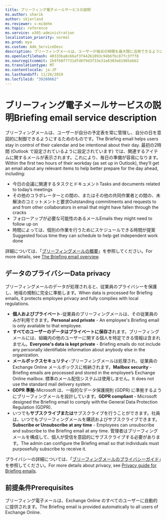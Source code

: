 ```yaml
---
title: ブリーフィング電子メールサービスの説明
ms.author: sharik
author: skjerland
ms.reviewer: v-midehm
ms.topic: reference
ms.service: o365-administration
localization_priority: normal
ms.prod: mya
ms.custom: Adm_ServiceDesc
description: ブリーフィングメールは、ユーザーが毎日の時間を最大限に活用できるようにします。 さまざまな要素にまたがる機会を特定し、タイムリーな事前通知を提供します。
ms.openlocfilehash: 40333ba8c66af3f44261093c94b6fbc87fc3fff8
ms.sourcegitcommit: 2b9f68f7731dfd6f9d3f33e31e6303e81985ebb2
ms.translationtype: MT
ms.contentlocale: ja-JP
ms.lasthandoff: 11/26/2019
ms.locfileid: "39260662"
---
```

# <a name="briefing-email-service-description"></a><span data-ttu-id="beb29-104">ブリーフィング電子メールサービスの説明</span><span class="sxs-lookup"><span data-stu-id="beb29-104">Briefing email service description</span></span>

<span data-ttu-id="beb29-105">ブリーフィングメールは、ユーザーが自分の予定表を常に管理し、自分の日を意図的に制御できるようにするためのものです。</span><span class="sxs-lookup"><span data-stu-id="beb29-105">The Briefing email helps users stay in control of their calendar and be intentional about their day.</span></span> <span data-ttu-id="beb29-106">最初の2時間 (Outlook で設定されているように設定されています) では、関連するアイテムに関するメールが表示されます。これにより、毎日の準備が容易になります。</span><span class="sxs-lookup"><span data-stu-id="beb29-106">Within the first two hours of their workday (as set up in Outlook), they’ll get an email about any relevant items to help better prepare for the day ahead, including:</span></span>

* <span data-ttu-id="beb29-107">今日の会議に関連するタスクとドキュメント</span><span class="sxs-lookup"><span data-stu-id="beb29-107">Tasks and documents related to today’s meetings</span></span>
* <span data-ttu-id="beb29-108">その他のコラボレーターとの間の、またはその他の共同作業者との間の、未解決のコミットメントと要求</span><span class="sxs-lookup"><span data-stu-id="beb29-108">Outstanding commitments and requests to and from other collaborators in email that might have fallen through the cracks</span></span>
* <span data-ttu-id="beb29-109">フォローアップが必要な可能性のあるメール</span><span class="sxs-lookup"><span data-stu-id="beb29-109">Emails they might need to follow up on</span></span>
* <span data-ttu-id="beb29-110">時間によっては、個別の作業を行うためにスケジュールできる時間が提案</span><span class="sxs-lookup"><span data-stu-id="beb29-110">Suggested focus time they can schedule to help get independent work done</span></span>

<span data-ttu-id="beb29-111">詳細については、「[ブリーフィングメールの概要](https://docs.microsoft.com/Briefing/be-overview)」を参照してください。</span><span class="sxs-lookup"><span data-stu-id="beb29-111">For more details, see [The Briefing email overview](https://docs.microsoft.com/Briefing/be-overview).</span></span>

## <a name="data-privacy"></a><span data-ttu-id="beb29-112">データのプライバシー</span><span class="sxs-lookup"><span data-stu-id="beb29-112">Data privacy</span></span>

<span data-ttu-id="beb29-113">ブリーフィングメールのデータが処理されると、従業員のプライバシーを保護し、地域の規制に完全に準拠します。</span><span class="sxs-lookup"><span data-stu-id="beb29-113">When data is processed for Briefing emails, it protects employee privacy and fully complies with local regulations.</span></span>

* <span data-ttu-id="beb29-114">**個人およびプライベート**-従業員のブリーフィングメールは、その従業員のみが利用できます。</span><span class="sxs-lookup"><span data-stu-id="beb29-114">**Personal and private** - An employee's Briefing email is only available to that employee.</span></span>
* <span data-ttu-id="beb29-115">**すべてのユーザーのデータはプライベートに保存さ**れます。ブリーフィングメールには、組織内の他のユーザーに関する個人を特定できる情報は含まれません。</span><span class="sxs-lookup"><span data-stu-id="beb29-115">**Everyone's data is kept private** - Briefing emails do not include any personally identifiable information about anybody else in the organization.</span></span>
* <span data-ttu-id="beb29-116">**メールボックスセキュリティ**-ブリーフィングメールは処理され、従業員の Exchange Online メールボックスに格納されます。</span><span class="sxs-lookup"><span data-stu-id="beb29-116">**Mailbox security** - Briefing emails are processed and stored in the employee’s Exchange Online mailbox.</span></span> <span data-ttu-id="beb29-117">標準のメール配信システムは使用しません。</span><span class="sxs-lookup"><span data-stu-id="beb29-117">It does not use the standard mail delivery system.</span></span>
* <span data-ttu-id="beb29-118">**GDPR 準拠**-Microsoft は、一般的なデータ保護規則 (GDPR) に準拠するようにブリーフィングメールを設計しています。</span><span class="sxs-lookup"><span data-stu-id="beb29-118">**GDPR compliant** - Microsoft designed the Briefing email to comply with the General Data Protection Regulation (GDPR).</span></span>
* <span data-ttu-id="beb29-119">いつでも**サブスクライブまたは**サブスクライブを行うことができます。社員は、いつでもブリーフィングメールを購読およびサブスクライブできます。</span><span class="sxs-lookup"><span data-stu-id="beb29-119">**Subscribe or Unsubscribe at any time** - Employees can unsubscribe and subscribe to the Briefing email at any time.</span></span> <span data-ttu-id="beb29-120">管理者はブリーフィングメールを構成して、個人が受信を意図的にサブスクライブする必要があります。</span><span class="sxs-lookup"><span data-stu-id="beb29-120">The admin can configure the Briefing email so that individuals must purposefully subscribe to receive it.</span></span>

<span data-ttu-id="beb29-121">プライバシーの詳細については、「[ブリーフィングメールのプライバシーガイド](https://docs.microsoft.com/Briefing/be-privacy)」を参照してください。</span><span class="sxs-lookup"><span data-stu-id="beb29-121">For more details about privacy, see [Privacy guide for Briefing emails](https://docs.microsoft.com/Briefing/be-privacy).</span></span>

## <a name="prerequisites"></a><span data-ttu-id="beb29-122">前提条件</span><span class="sxs-lookup"><span data-stu-id="beb29-122">Prerequisites</span></span>

<span data-ttu-id="beb29-123">ブリーフィング電子メールは、Exchange Online のすべてのユーザーに自動的に提供されます。</span><span class="sxs-lookup"><span data-stu-id="beb29-123">The Briefing email is provided automatically to all users of Exchange Online.</span></span>